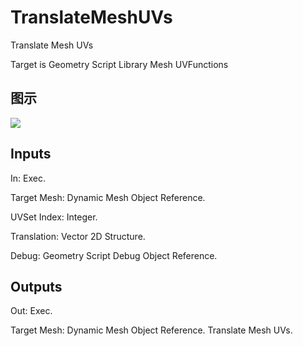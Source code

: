 # TranslateMeshUVs

Translate Mesh UVs

Target is Geometry Script Library Mesh UVFunctions

## 图示

![]($-20221218-19135467.png)

## Inputs

In: Exec.

Target Mesh: Dynamic Mesh Object Reference.

UVSet Index: Integer.

Translation: Vector 2D Structure.

Debug: Geometry Script Debug Object Reference.  

## Outputs

Out: Exec.

Target Mesh: Dynamic Mesh Object Reference. Translate Mesh UVs.


